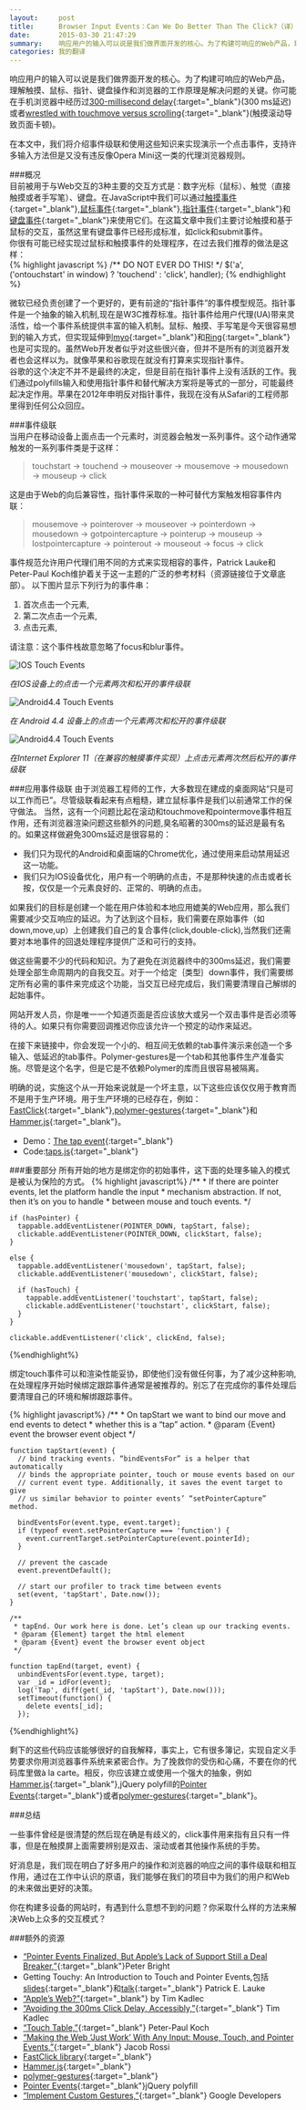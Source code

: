 ```yaml
---
layout:     post
title:      Browser Input Events：Can We Do Better Than The Click?（译）
date:       2015-03-30 21:47:29
summary:    响应用户的输入可以说是我们做界面开发的核心。为了构建可响应的Web产品，理解触摸、鼠标、指针、键盘操作和浏览器的工作原理是解决问题的关键。你可能在手机浏览器中经历过300 ms的延迟或者通过触摸来滚动带来的不爽。在本文中，我们将介绍事件级联和使用这些知识来实现演示一个点击事件，支持许多输入方法但是又没有违反像Opera Mini这一类的代理浏览器规则。    
categories: 我的翻译
---
```


响应用户的输入可以说是我们做界面开发的核心。为了构建可响应的Web产品，理解触摸、鼠标、指针、键盘操作和浏览器的工作原理是解决问题的关键。你可能在手机浏览器中经历过[300-millisecond delay](http://ionicframework.com/blog/hybrid-apps-and-the-curse-of-the-300ms-delay/){:target="_blank"}(300 ms延迟)或者[wrestled with touchmove versus scrolling](https://docs.google.com/document/d/12k_LL_Ot9GjF8zGWP9eI_3IMbSizD72susba0frg44Y/){:target="_blank"}(触摸滚动导致页面卡顿)。  

在本文中，我们将介绍事件级联和使用这些知识来实现演示一个点击事件，支持许多输入方法但是又没有违反像Opera Mini这一类的代理浏览器规则。

###概况  
目前被用于与Web交互的3种主要的交互方式是：数字光标（鼠标）、触觉（直接触摸或者手写笔）、键盘。在JavaScript中我们可以通过[触摸事件](http://www.w3.org/TR/touch-events/){:target="_blank"},[鼠标事件](http://www.w3.org/TR/DOM-Level-2-Events/events.html#Events-eventgroupings-mouseevents){:target="_blank"},[指针事件](http://www.w3.org/TR/pointerevents/){:target="_blank"}和[键盘事件](http://www.w3.org/TR/2014/WD-DOM-Level-3-Events-20140925/#keys){:target="_blank"}来使用它们。在这篇文章中我们主要讨论触摸和基于鼠标的交互，虽然这里有键盘事件已经形成标准，如click和submit事件。  
你很有可能已经实现过鼠标和触摸事件的处理程序，在过去我们推荐的做法是这样：  
{% highlight javascript %}
/** DO NOT EVER DO THIS! */
$('a', ('ontouchstart' in window) ? 'touchend' : 'click', handler);
{% endhighlight %}

微软已经负责创建了一个更好的，更有前途的“指针事件”的事件模型规范。指针事件是一个抽象的输入机制,现在是W3C推荐标准。指针事件给用户代理(UA)带来灵活性，给一个事件系统提供丰富的输入机制。鼠标、触摸、手写笔是今天很容易想到的输入方式，但实现延伸到[myo](https://www.thalmic.com/en/myo/){:target="_blank"}和[Ring](http://logbar.jp/ring/en/){:target="_blank"}也是可实现的。虽然Web开发者似乎对这些很兴奋，但并不是所有的浏览器开发者也会这样以为。就像苹果和谷歌现在就没有打算来实现指针事件。  
谷歌的这个决定不并不是最终的决定，但是目前在指针事件上没有活跃的工作。我们通过polyfills输入和使用指针事件和替代解决方案将是等式的一部分，可能最终起决定作用。苹果在2012年申明反对指针事件，我现在没有从Safari的工程师那里得到任何公众回应。

###事件级联  
当用户在移动设备上面点击一个元素时，浏览器会触发一系列事件。这个动作通常触发的一系列事件类是于这样：  
 > touchstart → touchend → mouseover → mousemove → mousedown → mouseup → click

这是由于Web的向后兼容性，指针事件采取的一种可替代方案触发相容事件内联：   
 > mousemove → pointerover → mouseover → pointerdown → mousedown → gotpointercapture → pointerup → mouseup → lostpointercapture → pointerout → mouseout → focus → click

 事件规范允许用户代理们用不同的方式来实现相容的事件，Patrick Lauke和Peter-Paul Koch维护着关于这一主题的广泛的参考材料（资源链接位于文章底部）。
 以下图片显示下列行为的事件串：

  1. 首次点击一个元素,
  2. 第二次点击一个元素,
  3. 点击元素,

请注意：这个事件栈故意忽略了focus和blur事件。

![IOS Touch Events](http://tw93.github.io/images/01-ios-opt-small.png)  

*在IOS设备上的点击一个元素两次和松开的事件级联*



![Android4.4 Touch Events](http://tw93.github.io/images/02-android-opt-small.png)

*在 Android 4.4 设备上的点击一个元素两次和松开的事件级联*


![Android4.4 Touch Events](http://tw93.github.io/images/03-pointer-opt-small.png) 
 
*在Internet Explorer 11（在兼容的触摸事件实现）上点击元素两次然后松开的事件级联*

###应用事件级联
由于浏览器工程师的工作，大多数现在建成的桌面网站“只是可以工作而已”。尽管级联看起来有点粗糙，建立鼠标事件是我们以前通常工作的保守做法。
当然，这有一个问题比起在滚动和touchmove和pointermove事件相互作用，还有浏览器渲染问题这些额外的问题,臭名昭著的300ms的延迟是最有名的。如果这样做避免300ms延迟是很容易的：
 
 - 我们只为现代的Android和桌面端的Chrome优化，通过使用<meta name="viewport" content="width=device-width">来启动禁用延迟这一功能。
 - 我们只为IOS设备优化，用户有一个明确的点击，不是那种快速的点击或者长按，仅仅是一个元素良好的、正常的、明确的点击。

如果我们的目标是创建一个能在用户体验和本地应用媲美的Web应用，那么我们需要减少交互响应的延迟。为了达到这个目标，我们需要在原始事件（如down,move,up）上创建我们自己的复合事件(click,double-click),当然我们还需要对本地事件的回退处理程序提供广泛和可行的支持。

做这些需要不少的代码和知识。为了避免在浏览器终中的300ms延迟，我们需要处理全部生命周期内的自我交互。对于一个给定｛类型｝down事件，我们需要绑定所有必需的事件来完成这个功能，当交互已经完成后，我们需要清理自己解绑的起始事件。

网站开发人员，你是唯一一个知道页面是否应该放大或另一个双击事件是否必须等待的人。如果只有你需要回调推迟你应该允许一个预定的动作来延迟。

在接下来链接中，你会发现一个小的、相互间无依赖的tab事件演示来创造一个多输入、低延迟的tab事件。Polymer-gestures是一个tab和其他事件生产准备实施。尽管是这个名字，但是它是不依赖Polymer的库而且很容易被隔离。
 
明确的说，实施这个从一开始来说就是一个坏主意，以下这些应该仅仅用于教育而不是用于生产环境。用于生产环境的已经存在，例如：[ FastClick](https://github.com/ftlabs/fastclick/){:target="_blank"},[polymer-gestures](https://github.com/Polymer/polymer-gestures){:target="_blank"}和[Hammer.js](http://hammerjs.github.io/){:target="_blank"}。

 - Demo：[The tap event](){:target="_blank"}
 - Code:[taps.js](https://github.com/Skookum/smashing-input-events/blob/gh-pages/taps.js#L1){:target="_blank"}

###重要部分
所有开始的地方是绑定你的初始事件，这下面的处理多输入的模式是被认为保险的方式。
{% highlight javascript%}
    /**
     * If there are pointer events, let the platform handle the input 
     * mechanism abstraction. If not, then it’s on you to handle 
     * between mouse and touch events.
     */

    if (hasPointer) {
      tappable.addEventListener(POINTER_DOWN, tapStart, false);
      clickable.addEventListener(POINTER_DOWN, clickStart, false);
    }

    else {
      tappable.addEventListener('mousedown', tapStart, false);
      clickable.addEventListener('mousedown', clickStart, false);

      if (hasTouch) {
        tappable.addEventListener('touchstart', tapStart, false);
        clickable.addEventListener('touchstart', clickStart, false);
      }
    }

    clickable.addEventListener('click', clickEnd, false);
{%endhighlight%}

绑定touch事件可以和渲染性能妥协，即使他们没有做任何事，为了减少这种影响,在处理程序开始时候绑定跟踪事件通常是被推荐的。别忘了在完成你的事件处理后要清理自己的环境和解绑跟踪事件。

{% highlight javascript%}
    /**
     * On tapStart we want to bind our move and end events to detect 
     * whether this is a “tap” action.
     * @param {Event} event the browser event object
     */

    function tapStart(event) {
      // bind tracking events. “bindEventsFor” is a helper that automatically 
      // binds the appropriate pointer, touch or mouse events based on our 
      // current event type. Additionally, it saves the event target to give 
      // us similar behavior to pointer events’ “setPointerCapture” method.

      bindEventsFor(event.type, event.target);
      if (typeof event.setPointerCapture === 'function') {
        event.currentTarget.setPointerCapture(event.pointerId);
      }

      // prevent the cascade
      event.preventDefault();
      
      // start our profiler to track time between events
      set(event, 'tapStart', Date.now());
    }

    /**
     * tapEnd. Our work here is done. Let’s clean up our tracking events.
     * @param {Element} target the html element
     * @param {Event} event the browser event object
     */

    function tapEnd(target, event) {
      unbindEventsFor(event.type, target);
      var _id = idFor(event);
      log('Tap', diff(get(_id, 'tapStart'), Date.now()));
      setTimeout(function() {
        delete events[_id];
      });
{%endhighlight%}

剩下的这些代码应该能够很好的自我解释，事实上，它有很多簿记，实现自定义手势要求你用浏览器事件系统来紧密合作。为了挽救你的受伤和心痛，不要在你的代码库里做à la carte。相反，你应该建立或使用一个强大的抽象，例如[Hammer.js](http://hammerjs.github.io/){:target="_blank"},jQuery polyfill的[Pointer Events](https://github.com/jquery/PEP){:target="_blank"}或者[polymer-gestures](https://github.com/Polymer/polymer-gestures){:target="_blank"}。

###总结

一些事件曾经是很清楚的然后现在确是有歧义的，click事件用来指有且只有一件事，但是在触摸屏上面需要辨别是双击、滚动或者其他操作系统的手势。

好消息是，我们现在明白了好多用户的操作和浏览器的响应之间的事件级联和相互作用，通过在工作中认识的原语，我们能够在我们的项目中为我们的用户和Web的未来做出更好的决策。

你在构建多设备的网站时，有遇到什么意想不到的问题？你采取什么样的方法来解决Web上众多的交互模式？

###额外的资源

 - [“Pointer Events Finalized, But Apple’s Lack of Support Still a Deal Breaker,”](http://arstechnica.com/information-technology/2015/02/pointer-events-finalized-but-apples-lack-of-support-still-a-deal-breaker/){:target="_blank"}Peter Bright
 - Getting Touchy: An Introduction to Touch and Pointer Events,包括[slides](http://patrickhlauke.github.io/getting-touchy-presentation/){:target="_blank"}和[talk](https://www.youtube.com/watch?v=QYLC8o3U_XY){:target="_blank"} Patrick E. Lauke
 - [“Apple’s Web?”](http://timkadlec.com/2015/02/apples-web/){:target="_blank"} by Tim Kadlec
 - [“Avoiding the 300ms Click Delay, Accessibly,”](http://timkadlec.com/2013/11/Avoiding-the-300ms-click-delay-accessibly/){:target="_blank"} Tim Kadlec
 - [“Touch Table,”](http://www.quirksmode.org/mobile/tableTouch.html){:target="_blank"} Peter-Paul Koch
 - [“Making the Web ‘Just Work’ With Any Input: Mouse, Touch, and Pointer Events,”](http://blogs.msdn.com/b/ie/archive/2014/09/05/making-the-web-just-work-with-any-input.aspx){:target="_blank"} Jacob Rossi
 - [FastClick library](https://github.com/ftlabs/fastclick){:target="_blank"}
 - [Hammer.js](http://hammerjs.github.io/){:target="_blank"}
 - [polymer-gestures](https://github.com/Polymer/polymer-gestures){:target="_blank"}
 - [Pointer Events](https://github.com/jquery/PEP){:target="_blank"}jQuery polyfill
 - [“Implement Custom Gestures,”](https://developers.google.com/web/fundamentals/input/touch/touchevents/){:target="_blank"} Google Developers